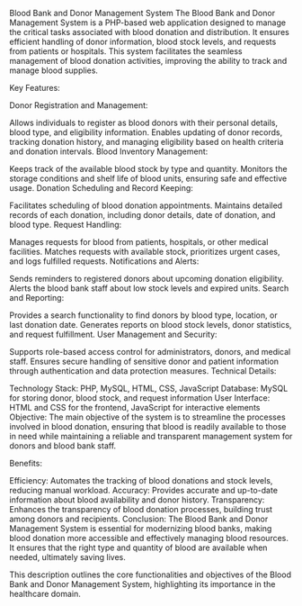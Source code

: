 Blood Bank and Donor Management System
The Blood Bank and Donor Management System is a PHP-based web application designed to manage the critical tasks associated with blood donation and distribution. It ensures efficient handling of donor information, blood stock levels, and requests from patients or hospitals. This system facilitates the seamless management of blood donation activities, improving the ability to track and manage blood supplies.

Key Features:

Donor Registration and Management:

Allows individuals to register as blood donors with their personal details, blood type, and eligibility information.
Enables updating of donor records, tracking donation history, and managing eligibility based on health criteria and donation intervals.
Blood Inventory Management:

Keeps track of the available blood stock by type and quantity.
Monitors the storage conditions and shelf life of blood units, ensuring safe and effective usage.
Donation Scheduling and Record Keeping:

Facilitates scheduling of blood donation appointments.
Maintains detailed records of each donation, including donor details, date of donation, and blood type.
Request Handling:

Manages requests for blood from patients, hospitals, or other medical facilities.
Matches requests with available stock, prioritizes urgent cases, and logs fulfilled requests.
Notifications and Alerts:

Sends reminders to registered donors about upcoming donation eligibility.
Alerts the blood bank staff about low stock levels and expired units.
Search and Reporting:

Provides a search functionality to find donors by blood type, location, or last donation date.
Generates reports on blood stock levels, donor statistics, and request fulfillment.
User Management and Security:

Supports role-based access control for administrators, donors, and medical staff.
Ensures secure handling of sensitive donor and patient information through authentication and data protection measures.
Technical Details:

Technology Stack: PHP, MySQL, HTML, CSS, JavaScript
Database: MySQL for storing donor, blood stock, and request information
User Interface: HTML and CSS for the frontend, JavaScript for interactive elements
Objective:
The main objective of the system is to streamline the processes involved in blood donation, ensuring that blood is readily available to those in need while maintaining a reliable and transparent management system for donors and blood bank staff.

Benefits:

Efficiency: Automates the tracking of blood donations and stock levels, reducing manual workload.
Accuracy: Provides accurate and up-to-date information about blood availability and donor history.
Transparency: Enhances the transparency of blood donation processes, building trust among donors and recipients.
Conclusion:
The Blood Bank and Donor Management System is essential for modernizing blood banks, making blood donation more accessible and effectively managing blood resources. It ensures that the right type and quantity of blood are available when needed, ultimately saving lives.

This description outlines the core functionalities and objectives of the Blood Bank and Donor Management System, highlighting its importance in the healthcare domain.
